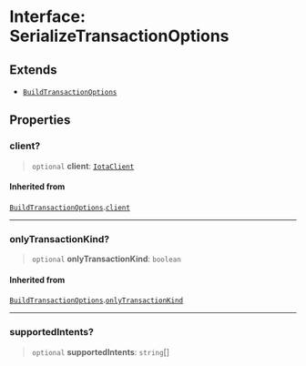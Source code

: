 # Interface: SerializeTransactionOptions

## Extends

- [`BuildTransactionOptions`](BuildTransactionOptions.md)

## Properties

### client?

> `optional` **client**: [`IotaClient`](../../client/classes/IotaClient.md)

#### Inherited from

[`BuildTransactionOptions`](BuildTransactionOptions.md).[`client`](BuildTransactionOptions.md#client)

***

### onlyTransactionKind?

> `optional` **onlyTransactionKind**: `boolean`

#### Inherited from

[`BuildTransactionOptions`](BuildTransactionOptions.md).[`onlyTransactionKind`](BuildTransactionOptions.md#onlytransactionkind)

***

### supportedIntents?

> `optional` **supportedIntents**: `string`[]
